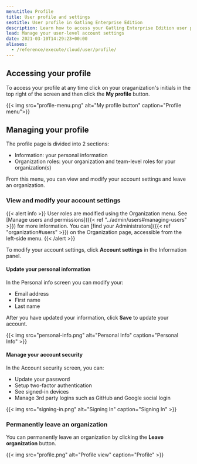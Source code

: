 ```yaml
---
menutitle: Profile
title: User profile and settings
seotitle: User profile in Gatling Enterprise Edition
description: Learn how to access your Gatling Enterprise Edition user profile and manage your personal settings.
lead: Manage your user-level account settings
date: 2021-03-10T14:29:23+00:00
aliases:
  - /reference/execute/cloud/user/profile/
---
```


## Accessing your profile

To access your profile at any time click on your oraganization's initials in the top right of the screen and then click the **My profile** button.

{{< img src="profile-menu.png" alt="My profile button" caption="Profile menu">}}


## Managing your profile

The profile page is divided into 2 sections:

- Information: your personal information
- Organization roles: your organization and team-level roles for your organization(s)

From this menu, you can view and modify your account settings and leave an organization. 

### View and modify your account settings

{{< alert info >}}
User roles are modified using the Organization menu. See [Manage users and permissions]({{< ref "../admin/users#managing-users" >}}) for more information. You can [find your Administrators]({{< ref "organization#users" >}}) on the Organization page, accessible
from the left-side menu.
{{< /alert >}}

To modify your account settings, click **Account settings** in the Information panel. 

#### Update your personal information

In the Personal info screen you can modify your:

- Email address
- First name
- Last name

After you have updated your information, click **Save** to update your account. 

{{< img src="personal-info.png" alt="Personal Info" caption="Personal Info" >}}

#### Manage your account security 

In the Account security screen, you can: 

- Update your password
- Setup two-factor authentication
- See signed-in devices
- Manage 3rd party logins such as GitHub and Google social login

{{< img src="signing-in.png" alt="Signing In" caption="Signing In" >}}

### Permanently leave an organization

You can permanently leave an organization by clicking the **Leave organization** button.

{{< img src="profile.png" alt="Profile view" caption="Profile" >}}

